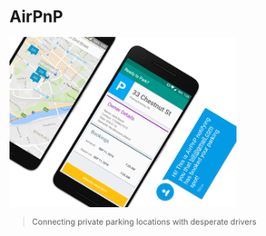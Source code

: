 # AirPnP

<img src="assets/airpnp_square.png" height="300px" />

> Connecting private parking locations with desperate drivers